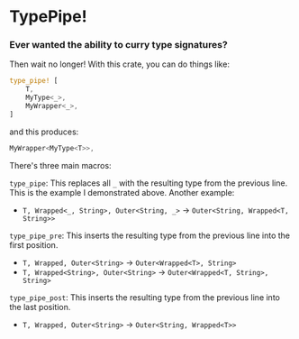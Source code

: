 # TypePipe!

### Ever wanted the ability to curry type signatures?
Then wait no longer!
With this crate, you can do things like:

```rust
type_pipe! [
    T,
    MyType<_>,
    MyWrapper<_>,
]
```
and this produces:
```rust
MyWrapper<MyType<T>>,
```

There's three main macros:

`type_pipe`: This replaces all `_` with the resulting type from the previous line.  
This is the example I demonstrated above.
Another example:
* `T, Wrapped<_, String>, Outer<String, _>` -> `Outer<String, Wrapped<T, String>>`

`type_pipe_pre`: This inserts the resulting type from the previous line into the first position.  
 * `T, Wrapped, Outer<String>` -> `Outer<Wrapped<T>, String>`
 * `T, Wrapped<String>, Outer<String>` -> `Outer<Wrapped<T, String>, String>`

`type_pipe_post`: This inserts the resulting type from the previous line into the last position.
* `T, Wrapped, Outer<String>` -> `Outer<String, Wrapped<T>>`
